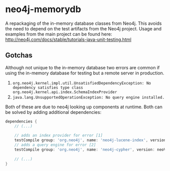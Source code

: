 # neo4j-memorydb

A repackaging of the in-memory database classes from Neo4j. This avoids the need to depend on the test 
artifacts from the Neo4j project. Usage and examples from the main project can be found here: 
http://neo4j.com/docs/stable/tutorials-java-unit-testing.html

## Gotchas

Although not unique to the in-memory database two errors are common if using the in-memory database for testing but
a remote server in production.

1. `org.neo4j.kernel.impl.util.UnsatisfiedDependencyException: No dependency satisfies type class org.neo4j.kernel.api.index.SchemaIndexProvider`
2. `java.lang.UnsupportedOperationException: No query engine installed.`

Both of these are due to neo4j looking up components at runtime. Both can be solved by adding additional dependencies:

```gradle
dependencies {
    // (...)
    
    // adds an index provider for error [1]
    testCompile group: 'org.neo4j', name: 'neo4j-lucene-index', version: neoVersion
    // adds a query engine for error [2]
    testCompile group: 'org.neo4j', name: 'neo4j-cypher', version: neoVersion
    
    // (...)
}
```

